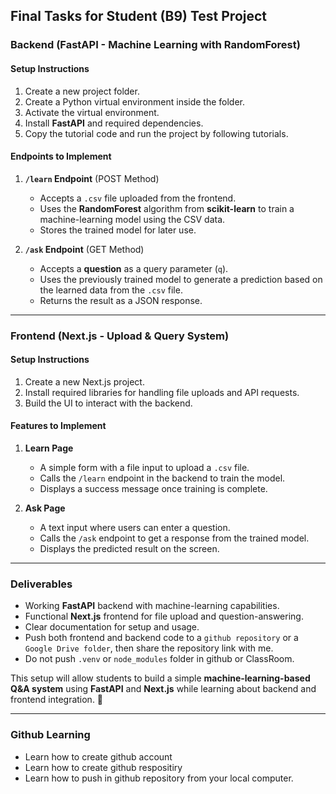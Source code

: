 ## **Final Tasks for Student (B9) Test Project**  

### **Backend (FastAPI - Machine Learning with RandomForest)**  

#### **Setup Instructions**  
1. Create a new project folder.  
2. Create a Python virtual environment inside the folder.  
3. Activate the virtual environment.  
4. Install **FastAPI** and required dependencies.  
5. Copy the tutorial code and run the project by following tutorials.  

#### **Endpoints to Implement**  
1. **`/learn` Endpoint** (POST Method)  
   - Accepts a `.csv` file uploaded from the frontend.  
   - Uses the **RandomForest** algorithm from **scikit-learn** to train a machine-learning model using the CSV data.  
   - Stores the trained model for later use.  

2. **`/ask` Endpoint** (GET Method)  
   - Accepts a **question** as a query parameter (`q`).  
   - Uses the previously trained model to generate a prediction based on the learned data from the `.csv` file.  
   - Returns the result as a JSON response.  

---

### **Frontend (Next.js - Upload & Query System)**  

#### **Setup Instructions**  
1. Create a new Next.js project.  
2. Install required libraries for handling file uploads and API requests.  
3. Build the UI to interact with the backend.  

#### **Features to Implement**  
1. **Learn Page**  
   - A simple form with a file input to upload a `.csv` file.  
   - Calls the `/learn` endpoint in the backend to train the model.  
   - Displays a success message once training is complete.  

2. **Ask Page**  
   - A text input where users can enter a question.  
   - Calls the `/ask` endpoint to get a response from the trained model.  
   - Displays the predicted result on the screen.  

---

### **Deliverables**  
- Working **FastAPI** backend with machine-learning capabilities.  
- Functional **Next.js** frontend for file upload and question-answering.  
- Clear documentation for setup and usage.
- Push both frontend and backend code to a `github repository` or a `Google Drive folder`, then share the repository link with me.
- Do not push `.venv` or `node_modules` folder in github or ClassRoom.

This setup will allow students to build a simple **machine-learning-based Q&A system** using **FastAPI** and **Next.js** while learning about backend and frontend integration. 🚀

---

### **Github Learning**  
- Learn how to create github account
- Learn how to create github respositiry
- Learn how to push in github repository from your local computer.
